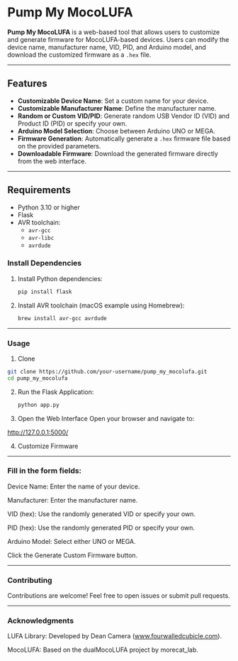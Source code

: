 # Pump My MocoLUFA

**Pump My MocoLUFA** is a web-based tool that allows users to customize and generate firmware for MocoLUFA-based devices. Users can modify the device name, manufacturer name, VID, PID, and Arduino model, and download the customized firmware as a `.hex` file.

---

## Features

- **Customizable Device Name**: Set a custom name for your device.
- **Customizable Manufacturer Name**: Define the manufacturer name.
- **Random or Custom VID/PID**: Generate random USB Vendor ID (VID) and Product ID (PID) or specify your own.
- **Arduino Model Selection**: Choose between Arduino UNO or MEGA.
- **Firmware Generation**: Automatically generate a `.hex` firmware file based on the provided parameters.
- **Downloadable Firmware**: Download the generated firmware directly from the web interface.

---

## Requirements

- Python 3.10 or higher
- Flask
- AVR toolchain:
  - `avr-gcc`
  - `avr-libc`
  - `avrdude`

### Install Dependencies

1. Install Python dependencies:
   ```bash
   pip install flask
   ```

2. Install AVR toolchain (macOS example using Homebrew):
    ```bash
    brew install avr-gcc avrdude
    ```
---
### Usage

1. Clone 

```bash
git clone https://github.com/your-username/pump_my_mocolufa.git
cd pump_my_mocolufa
```
2. Run the Flask Application:
   ```bash
   python app.py
   ```
3. Open the Web Interface
Open your browser and navigate to:

http://127.0.0.1:5000/

4. Customize Firmware

---

### Fill in the form fields:

Device Name: Enter the name of your device.

Manufacturer: Enter the manufacturer name.

VID (hex): Use the randomly generated VID or specify your own.

PID (hex): Use the randomly generated PID or specify your own.

Arduino Model: Select either UNO or MEGA.

Click the Generate Custom Firmware button.

---

### Contributing

Contributions are welcome! Feel free to open issues or submit pull requests.

--- 

### Acknowledgments

LUFA Library: Developed by Dean Camera (www.fourwalledcubicle.com).

MocoLUFA: Based on the dualMocoLUFA project by morecat_lab.